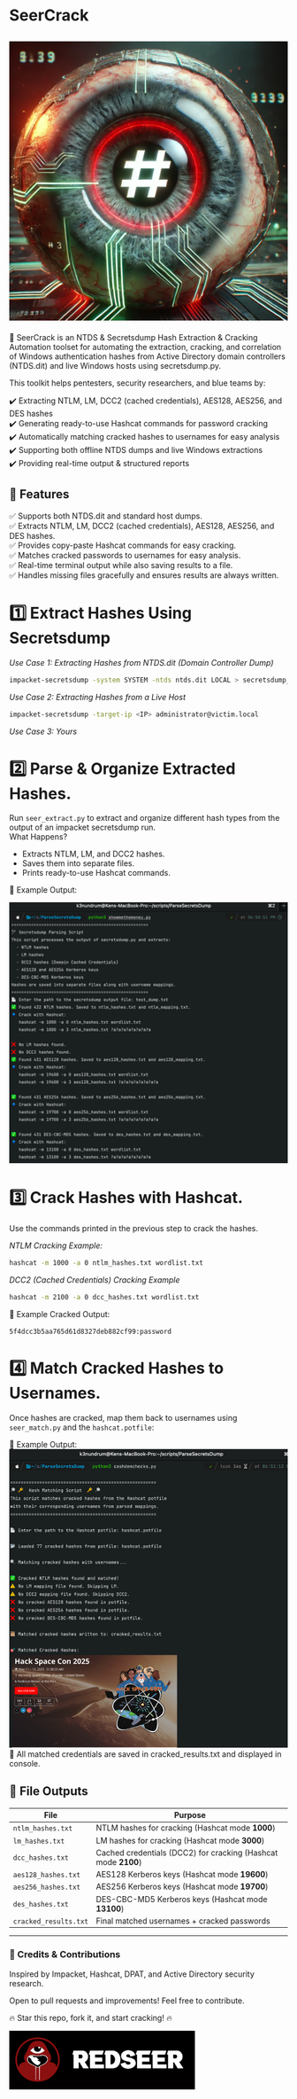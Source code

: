 # SeerCrack 
![alt text](/zzz_assets/image-4.png)
---

🚀 SeerCrack is an NTDS & Secretsdump Hash Extraction & Cracking Automation toolset for automating the extraction, cracking, and correlation of Windows authentication hashes from Active Directory domain controllers (NTDS.dit) and live Windows hosts using secretsdump.py.

This toolkit helps pentesters, security researchers, and blue teams by:

✔️ Extracting NTLM, LM, DCC2 (cached credentials), AES128, AES256, and DES hashes  
✔️ Generating ready-to-use Hashcat commands for password cracking  
✔️ Automatically matching cracked hashes to usernames for easy analysis  
✔️ Supporting both offline NTDS dumps and live Windows extractions  
✔️ Providing real-time output & structured reports

## 📌 Features  
✅ Supports both NTDS.dit and standard host dumps.  
✅ Extracts NTLM, LM, DCC2 (cached credentials), AES128, AES256, and DES hashes.  
✅ Provides copy-paste Hashcat commands for easy cracking.  
✅ Matches cracked passwords to usernames for easy analysis.  
✅ Real-time terminal output while also saving results to a file.  
✅ Handles missing files gracefully and ensures results are always written.  


# 1️⃣ **Extract Hashes Using Secretsdump**  
*Use Case 1: Extracting Hashes from NTDS.dit (Domain Controller Dump)*
```bash
impacket-secretsdump -system SYSTEM -ntds ntds.dit LOCAL > secretsdump_output.txt
```

*Use Case 2: Extracting Hashes from a Live Host*
```bash
impacket-secretsdump -target-ip <IP> administrator@victim.local
```
*Use Case 3: Yours*

# 2️⃣ **Parse & Organize Extracted Hashes.**

Run `seer_extract.py` to extract and organize different hash types from the output of an impacket secretsdump run.  
What Happens?  
- Extracts NTLM, LM, and DCC2 hashes.
- Saves them into separate files.
- Prints ready-to-use Hashcat commands.

🔹 Example Output:

![alt text](/zzz_assets/image-1.png)

# **3️⃣ Crack Hashes with Hashcat**.   
Use the commands printed in the previous step to crack the hashes.

*NTLM Cracking Example:*
```bash
hashcat -m 1000 -a 0 ntlm_hashes.txt wordlist.txt
```
*DCC2 (Cached Credentials) Cracking Example*
```bash
hashcat -m 2100 -a 0 dcc_hashes.txt wordlist.txt
```
🔹 Example Cracked Output:
```shell
5f4dcc3b5aa765d61d8327deb882cf99:password
```

# **4️⃣ Match Cracked Hashes to Usernames**.  
Once hashes are cracked, map them back to usernames using `seer_match.py` and the `hashcat.potfile`:

🔹 Example Output:
![alt text](/zzz_assets/image-3.png)
📌 All matched credentials are saved in cracked_results.txt and displayed in console.


## 📖 File Outputs
| **File**               | **Purpose**  |
|------------------------|-------------|
| `ntlm_hashes.txt`      | NTLM hashes for cracking (Hashcat mode **1000**) |
| `lm_hashes.txt`        | LM hashes for cracking (Hashcat mode **3000**) |
| `dcc_hashes.txt`       | Cached credentials (DCC2) for cracking (Hashcat mode **2100**) |
| `aes128_hashes.txt`    | AES128 Kerberos keys (Hashcat mode **19600**) |
| `aes256_hashes.txt`    | AES256 Kerberos keys (Hashcat mode **19700**) |
| `des_hashes.txt`       | DES-CBC-MD5 Kerberos keys (Hashcat mode **13100**) |
| `cracked_results.txt`  | Final matched usernames + cracked passwords |
---

### 🙌 Credits & Contributions
Inspired by Impacket, Hashcat, DPAT, and Active Directory security research.

Open to pull requests and improvements! Feel free to contribute.

🔥 Star this repo, fork it, and start cracking! 🔥

![alt text](/zzz_assets/image-5.png)
